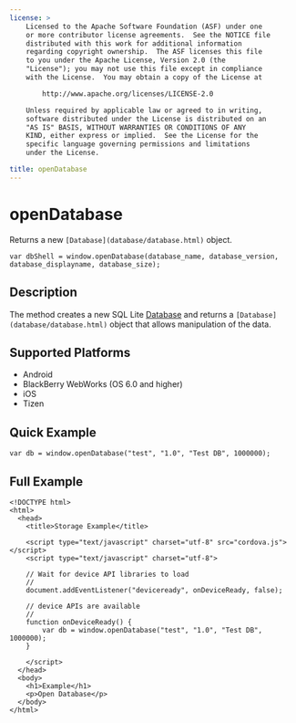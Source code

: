 ```yaml
---
license: >
    Licensed to the Apache Software Foundation (ASF) under one
    or more contributor license agreements.  See the NOTICE file
    distributed with this work for additional information
    regarding copyright ownership.  The ASF licenses this file
    to you under the Apache License, Version 2.0 (the
    "License"); you may not use this file except in compliance
    with the License.  You may obtain a copy of the License at

        http://www.apache.org/licenses/LICENSE-2.0

    Unless required by applicable law or agreed to in writing,
    software distributed under the License is distributed on an
    "AS IS" BASIS, WITHOUT WARRANTIES OR CONDITIONS OF ANY
    KIND, either express or implied.  See the License for the
    specific language governing permissions and limitations
    under the License.

title: openDatabase
---
```


# openDatabase

Returns a new `[Database](database/database.html)` object.

    var dbShell = window.openDatabase(database_name, database_version, database_displayname, database_size);

## Description

The method creates a new SQL Lite [Database](database/database.html) and returns a `[Database](database/database.html)`
object that allows manipulation of the data.

## Supported Platforms

- Android
- BlackBerry WebWorks (OS 6.0 and higher)
- iOS
- Tizen

## Quick Example

    var db = window.openDatabase("test", "1.0", "Test DB", 1000000);

## Full Example

    <!DOCTYPE html>
    <html>
      <head>
        <title>Storage Example</title>

        <script type="text/javascript" charset="utf-8" src="cordova.js"></script>
        <script type="text/javascript" charset="utf-8">

        // Wait for device API libraries to load
        //
        document.addEventListener("deviceready", onDeviceReady, false);

        // device APIs are available
        //
        function onDeviceReady() {
            var db = window.openDatabase("test", "1.0", "Test DB", 1000000);
        }

        </script>
      </head>
      <body>
        <h1>Example</h1>
        <p>Open Database</p>
      </body>
    </html>
